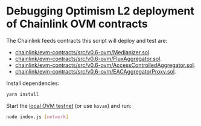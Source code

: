 # Debugging Optimism L2 deployment of Chainlink OVM contracts

The Chainlink feeds contracts this script will deploy and test are:

- [chainlink/evm-contracts/src/v0.6-ovm/Medianizer.sol](https://github.com/smartcontractkit/chainlink/blob/feature/ovm/contracts-v2/evm-contracts/src/v0.6-ovm/Medianizer.sol).
- [chainlink/evm-contracts/src/v0.6-ovm/FluxAggregator.sol](https://github.com/smartcontractkit/chainlink/blob/feature/ovm/contracts-v2/evm-contracts/src/v0.6-ovm/FluxAggregator.sol).
- [chainlink/evm-contracts/src/v0.6-ovm/AccessControlledAggregator.sol](https://github.com/smartcontractkit/chainlink/blob/feature/ovm/contracts-v2/evm-contracts/src/v0.6-ovm/AccessControlledAggregator.sol).
- [chainlink/evm-contracts/src/v0.6-ovm/EACAggregatorProxy.sol](https://github.com/smartcontractkit/chainlink/blob/feature/ovm/contracts-v2/evm-contracts/src/v0.6-ovm/EACAggregatorProxy.sol).

Install dependencies:

```bash
yarn install
```

Start the [local OVM testnet](https://github.com/ethereum-optimism/optimism-integration) (or use `kovan`) and run:

```bash
node index.js [network]
```
